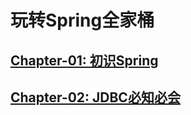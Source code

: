 # 玩转Spring全家桶

## [Chapter-01: 初识Spring](初识Spring/summary.md)
## [Chapter-02: JDBC必知必会](初识Spring/summary.md)